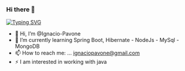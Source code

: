 ### Hi there 👋
[![Typing SVG](https://readme-typing-svg.demolab.com?font=Fira+Code&size=23&pause=1000&color=F70000&width=435&lines=Soy+Nacho+!+Backend+Developer)](https://git.io/typing-svg)

- 👋 Hi, I’m @Ignacio-Pavone 
- 🌱 I’m currently learning Spring Boot, Hibernate - NodeJs - MySql - MongoDB
- 📫 How to reach me: ... ignaciopavone@gmail.com 
- ⚡ I am interested in working with java


